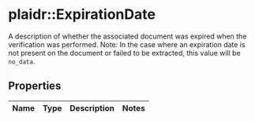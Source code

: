 # plaidr::ExpirationDate

A description of whether the associated document was expired when the verification was performed.  Note: In the case where an expiration date is not present on the document or failed to be extracted, this value will be `no_data`.

## Properties
Name | Type | Description | Notes
------------ | ------------- | ------------- | -------------


